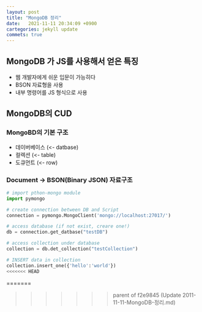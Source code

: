 ```yaml
---
layout: post
title: "MongoDB 정리"
date:   2021-11-11 20:34:09 +0900
cartegories: jekyll update
commets: true
---
```


## MongoDB 가 JS를 사용해서 얻은 특징

- 웹 개발자에게 쉬운 입문이 가능히다
- BSON 자료형을 사용
- 내부 명령어를 JS 형식으로 사용

## MongoDB의 CUD

### MongoBD의 기본 구조

- 데이버베이스 (<- datbase)
- 컬렉션 (<- table)
- 도큐먼트 (<- row)

### Document -> BSON(Binary JSON) 자료구조

```python
# import pthon-mongo module
import pymongo

# create connection between DB and Script
connection = pymongo.MongoClient('mongo://localhost:27017/')

# access database (if not exist, creare one!)
db = connection.get_datbase("testDB")

# access collection under database
collection = db.det_collection("testCollection")

# INSERT data in collection
collection.insert_one({'hello':'world'})
<<<<<<< HEAD
```
=======

>>>>>>> parent of f2e9845 (Update 2011-11-11-MongoDB-정리.md)
